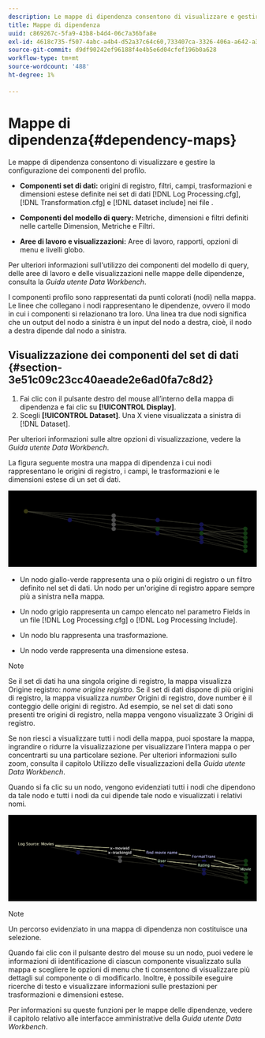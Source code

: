 ```yaml
---
description: Le mappe di dipendenza consentono di visualizzare e gestire la configurazione dei componenti del profilo.
title: Mappe di dipendenza
uuid: c869267c-5fa9-43b8-b4d4-06c7a36bfa8e
exl-id: 4618c735-f507-4abc-a4b4-d52a37c64c60,733407ca-3326-406a-a642-a3ea3d3f6b8b
source-git-commit: d9df90242ef96188f4e4b5e6d04cfef196b0a628
workflow-type: tm+mt
source-wordcount: '488'
ht-degree: 1%

---
```


# Mappe di dipendenza{#dependency-maps}

Le mappe di dipendenza consentono di visualizzare e gestire la configurazione dei componenti del profilo.

* **Componenti set di dati:** origini di registro, filtri, campi, trasformazioni e dimensioni estese definite nei set di dati  [!DNL Log Processing.cfg],  [!DNL Transformation.cfg] e  [!DNL dataset include] nei file .

* **Componenti del modello di query:** Metriche, dimensioni e filtri definiti nelle cartelle Dimension, Metriche e Filtri.
* **Aree di lavoro e visualizzazioni:** Aree di lavoro, rapporti, opzioni di menu e livelli globo.

Per ulteriori informazioni sull&#39;utilizzo dei componenti del modello di query, delle aree di lavoro e delle visualizzazioni nelle mappe delle dipendenze, consulta la *Guida utente Data Workbench*.

I componenti profilo sono rappresentati da punti colorati (nodi) nella mappa. Le linee che collegano i nodi rappresentano le dipendenze, ovvero il modo in cui i componenti si relazionano tra loro. Una linea tra due nodi significa che un output del nodo a sinistra è un input del nodo a destra, cioè, il nodo a destra dipende dal nodo a sinistra.

## Visualizzazione dei componenti del set di dati {#section-3e51c09c23cc40aeade2e6ad0fa7c8d2}

1. Fai clic con il pulsante destro del mouse all’interno della mappa di dipendenza e fai clic su **[!UICONTROL Display]**.
1. Scegli **[!UICONTROL Dataset]**. Una X viene visualizzata a sinistra di [!DNL Dataset].

Per ulteriori informazioni sulle altre opzioni di visualizzazione, vedere la *Guida utente Data Workbench*.

La figura seguente mostra una mappa di dipendenza i cui nodi rappresentano le origini di registro, i campi, le trasformazioni e le dimensioni estese di un set di dati.

![](assets/vis_DependencyMap.png)

* Un nodo giallo-verde rappresenta una o più origini di registro o un filtro definito nel set di dati. Un nodo per un&#39;origine di registro appare sempre più a sinistra nella mappa.
* Un nodo grigio rappresenta un campo elencato nel parametro Fields in un file [!DNL Log Processing.cfg] o [!DNL Log Processing Include].

* Un nodo blu rappresenta una trasformazione.
* Un nodo verde rappresenta una dimensione estesa.

>[!NOTE]
>
>Se il set di dati ha una singola origine di registro, la mappa visualizza Origine registro: *nome origine registro*. Se il set di dati dispone di più origini di registro, la mappa visualizza *number* Origini di registro, dove number è il conteggio delle origini di registro. Ad esempio, se nel set di dati sono presenti tre origini di registro, nella mappa vengono visualizzate 3 Origini di registro.

Se non riesci a visualizzare tutti i nodi della mappa, puoi spostare la mappa, ingrandire o ridurre la visualizzazione per visualizzare l’intera mappa o per concentrarti su una particolare sezione. Per ulteriori informazioni sullo zoom, consulta il capitolo Utilizzo delle visualizzazioni della *Guida utente Data Workbench*.

Quando si fa clic su un nodo, vengono evidenziati tutti i nodi che dipendono da tale nodo e tutti i nodi da cui dipende tale nodo e visualizzati i relativi nomi.

![](assets/vis_DependencyMap_HighlightedPath.png)

>[!NOTE]
>
>Un percorso evidenziato in una mappa di dipendenza non costituisce una selezione.

Quando fai clic con il pulsante destro del mouse su un nodo, puoi vedere le informazioni di identificazione di ciascun componente visualizzato sulla mappa e scegliere le opzioni di menu che ti consentono di visualizzare più dettagli sul componente o di modificarlo. Inoltre, è possibile eseguire ricerche di testo e visualizzare informazioni sulle prestazioni per trasformazioni e dimensioni estese.

Per informazioni su queste funzioni per le mappe delle dipendenze, vedere il capitolo relativo alle interfacce amministrative della *Guida utente Data Workbench*.
